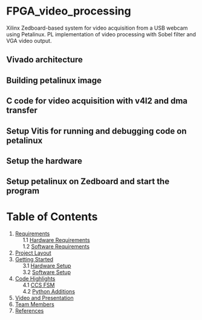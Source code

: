 # FPGA_video_processing
Xilinx Zedboard-based system for video acquisition from a USB webcam using Petalinux. PL implementation of video processing with Sobel filter and VGA video output.

## Vivado architecture

## Building petalinux image

## C code for video acquisition with v4l2 and dma transfer

## Setup Vitis for running and debugging code on petalinux

## Setup the hardware

## Setup petalinux on Zedboard and start the program


<a name="index"></a>
# <strong> Table of Contents </strong>
1. <a href="#requirementslist">Requirements</a></br>
&nbsp;&nbsp;&nbsp;&nbsp; 1.1 <a href="#hwrequirements">Hardware Requirements</a></br>
&nbsp;&nbsp;&nbsp;&nbsp; 1.2 <a href="#swrequirements">Software Requirements</a></br>
2. <a href="#layoutlist">Project Layout</a></br>
3. <a href="#startlist">Getting Started</a></br>
&nbsp;&nbsp;&nbsp;&nbsp; 3.1 <a href="#hwsetup">Hardware Setup</a></br>
&nbsp;&nbsp;&nbsp;&nbsp; 3.2 <a href="#swsetup">Software Setup</a></br>
4. <a href="#codelist">Code Highlights</a></br>
&nbsp;&nbsp;&nbsp;&nbsp; 4.1 <a href="#ccsfsm">CCS FSM</a></br>
&nbsp;&nbsp;&nbsp;&nbsp; 4.2 <a href="#pythonadd">Python Additions</a></br>
5. <a href="#externalslist">Video and Presentation</a></br>
6. <a href="#teamlist">Team Members</a></br>
7. <a href="#referencelist">References</a></br>

